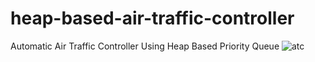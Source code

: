 # heap-based-air-traffic-controller
Automatic Air Traffic Controller Using Heap Based Priority Queue
![atc](https://user-images.githubusercontent.com/33361064/231097074-ca2be08a-dc7c-430d-a43a-49759f0d73dd.png)
